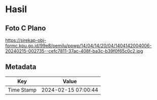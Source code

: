 # Hasil

## Foto C Plano

https://sirekap-obj-formc.kpu.go.id/99e8/pemilu/ppwp/14/04/14/20/04/1404142004006-20240215-002735--cefc7811-37ac-408f-ba3c-b39f0f65c0c2.jpg


## Metadata

| Key        | Value               |
| ---------- | ------------------- |
| Time Stamp | 2024-02-15 07:00:44 |



